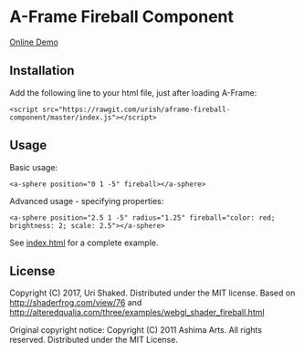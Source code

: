 # A-Frame Fireball Component

[Online Demo](https://urish.github.io/aframe-fireball-component/)

## Installation

Add the following line to your html file, just after loading A-Frame:

    <script src="https://rawgit.com/urish/aframe-fireball-component/master/index.js"></script>

## Usage

Basic usage:

    <a-sphere position="0 1 -5" fireball></a-sphere>

Advanced usage - specifying properties:

    <a-sphere position="2.5 1 -5" radius="1.25" fireball="color: red; brightness: 2; scale: 2.5"></a-sphere>

See [index.html](index.html) for a complete example.

## License

Copyright (C) 2017, Uri Shaked. Distributed under the MIT license.
Based on http://shaderfrog.com/view/76
and http://alteredqualia.com/three/examples/webgl_shader_fireball.html

Original copyright notice: Copyright (C) 2011 Ashima Arts. All rights reserved. Distributed under the MIT License. 
